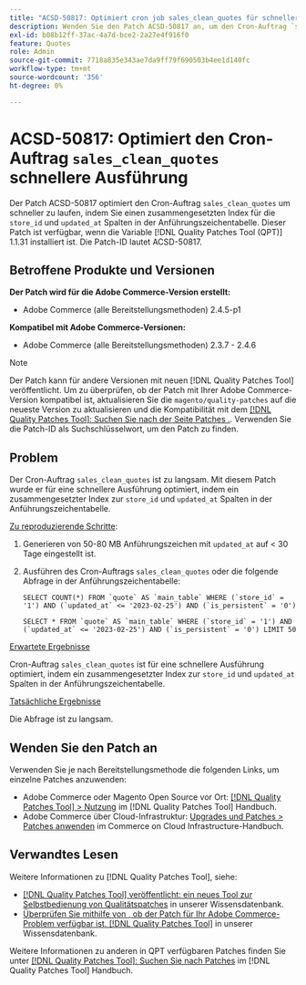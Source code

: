 ```yaml
---
title: "ACSD-50817: Optimiert cron job sales_clean_quotes für schnellere Ausführung"
description: Wenden Sie den Patch ACSD-50817 an, um den Cron-Auftrag `sales_clean_quotes` so zu optimieren, dass er schneller ausgeführt wird, indem Sie einen zusammengesetzten Index zu den Spalten "store_id"und "updated_at"in der Anführungszeichentabelle hinzufügen.
exl-id: b08b12ff-37ac-4a7d-bce2-2a27e4f916f0
feature: Quotes
role: Admin
source-git-commit: 7718a835e343ae7da9ff79f690503b4ee1d140fc
workflow-type: tm+mt
source-wordcount: '356'
ht-degree: 0%

---
```


# ACSD-50817: Optimiert den Cron-Auftrag `sales_clean_quotes` schnellere Ausführung

Der Patch ACSD-50817 optimiert den Cron-Auftrag `sales_clean_quotes` um schneller zu laufen, indem Sie einen zusammengesetzten Index für die `store_id` und `updated_at` Spalten in der Anführungszeichentabelle. Dieser Patch ist verfügbar, wenn die Variable [!DNL Quality Patches Tool (QPT)] 1.1.31 installiert ist. Die Patch-ID lautet ACSD-50817.

## Betroffene Produkte und Versionen

**Der Patch wird für die Adobe Commerce-Version erstellt:**

* Adobe Commerce (alle Bereitstellungsmethoden) 2.4.5-p1

**Kompatibel mit Adobe Commerce-Versionen:**

* Adobe Commerce (alle Bereitstellungsmethoden) 2.3.7 - 2.4.6

>[!NOTE]
>
>Der Patch kann für andere Versionen mit neuen [!DNL Quality Patches Tool] veröffentlicht. Um zu überprüfen, ob der Patch mit Ihrer Adobe Commerce-Version kompatibel ist, aktualisieren Sie die `magento/quality-patches` auf die neueste Version zu aktualisieren und die Kompatibilität mit dem [[!DNL Quality Patches Tool]: Suchen Sie nach der Seite Patches .](https://experienceleague.adobe.com/tools/commerce-quality-patches/index.html). Verwenden Sie die Patch-ID als Suchschlüsselwort, um den Patch zu finden.

## Problem

Der Cron-Auftrag `sales_clean_quotes` ist zu langsam. Mit diesem Patch wurde er für eine schnellere Ausführung optimiert, indem ein zusammengesetzter Index zur `store_id` und `updated_at` Spalten in der Anführungszeichentabelle.

<u>Zu reproduzierende Schritte</u>:

1. Generieren von 50-80 MB Anführungszeichen mit `updated_at` auf &lt; 30 Tage eingestellt ist.
1. Ausführen des Cron-Auftrags `sales_clean_quotes` oder die folgende Abfrage in der Anführungszeichentabelle:

   ```cron
   SELECT COUNT(*) FROM `quote` AS `main_table` WHERE (`store_id` = '1') AND (`updated_at` <= '2023-02-25') AND (`is_persistent` = '0')
   
   SELECT * FROM `quote` AS `main_table` WHERE (`store_id` = '1') AND (`updated_at` <= '2023-02-25') AND (`is_persistent` = '0') LIMIT 50
   ```

<u>Erwartete Ergebnisse</u>

Cron-Auftrag `sales_clean_quotes` ist für eine schnellere Ausführung optimiert, indem ein zusammengesetzter Index zur `store_id` und `updated_at` Spalten in der Anführungszeichentabelle.

<u>Tatsächliche Ergebnisse</u>

Die Abfrage ist zu langsam.

## Wenden Sie den Patch an

Verwenden Sie je nach Bereitstellungsmethode die folgenden Links, um einzelne Patches anzuwenden:

* Adobe Commerce oder Magento Open Source vor Ort: [[!DNL Quality Patches Tool] > Nutzung](https://experienceleague.adobe.com/docs/commerce-operations/tools/quality-patches-tool/usage.html) im [!DNL Quality Patches Tool] Handbuch.
* Adobe Commerce über Cloud-Infrastruktur: [Upgrades und Patches > Patches anwenden](https://experienceleague.adobe.com/docs/commerce-cloud-service/user-guide/develop/upgrade/apply-patches.html) im Commerce on Cloud Infrastructure-Handbuch.

## Verwandtes Lesen

Weitere Informationen zu [!DNL Quality Patches Tool], siehe:

* [[!DNL Quality Patches Tool] veröffentlicht: ein neues Tool zur Selbstbedienung von Qualitätspatches](/help/announcements/adobe-commerce-announcements/magento-quality-patches-released-new-tool-to-self-serve-quality-patches.md) in unserer Wissensdatenbank.
* [Überprüfen Sie mithilfe von , ob der Patch für Ihr Adobe Commerce-Problem verfügbar ist. [!DNL Quality Patches Tool]](/help/support-tools/patches-available-in-qpt-tool/check-patch-for-magento-issue-with-magento-quality-patches.md) in unserer Wissensdatenbank.

Weitere Informationen zu anderen in QPT verfügbaren Patches finden Sie unter [[!DNL Quality Patches Tool]: Suchen Sie nach Patches](https://experienceleague.adobe.com/tools/commerce-quality-patches/index.html) im [!DNL Quality Patches Tool] Handbuch.
